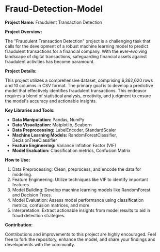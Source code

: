# Fraud-Detection-Model

**Project Name:** Fraudulent Transaction Detection


**Project Overview:**

The "Fraudulent Transaction Detection" project is a challenging task that calls for the development of a robust machine learning model to predict fraudulent transactions for a financial company. With the ever-evolving landscape of digital transactions, safeguarding financial assets against fraudulent activities has become paramount.

**Project Details:**

This project utilizes a comprehensive dataset, comprising 6,362,620 rows and 10 columns in CSV format. The primary goal is to develop a predictive model that effectively identifies fraudulent transactions. This endeavor requires a blend of statistical analysis, creativity, and judgment to ensure the model's accuracy and actionable insights.

**Key Libraries and Tools:**

- **Data Manipulation:** Pandas, NumPy
- **Data Visualization:** Matplotlib, Seaborn
- **Data Preprocessing:** LabelEncoder, StandardScaler
- **Machine Learning Models:** RandomForestClassifier, DecisionTreeClassifier
- **Feature Engineering:** Variance Inflation Factor (VIF)
- **Model Evaluation:** Classification metrics, Confusion Matrix

**How to Use:**

1. Data Preprocessing: Clean, preprocess, and encode the data for modeling.
2. Feature Engineering: Utilize techniques like VIF to identify important features.
3. Model Building: Develop machine learning models like RandomForest and Decision Trees.
4. Model Evaluation: Assess model performance using classification metrics, confusion matrices, and more.
5. Interpretation: Extract actionable insights from model results to aid in fraud detection strategies.

**Contribution:**

Contributions and improvements to this project are highly encouraged. Feel free to fork the repository, enhance the model, and share your findings and developments with the community.

